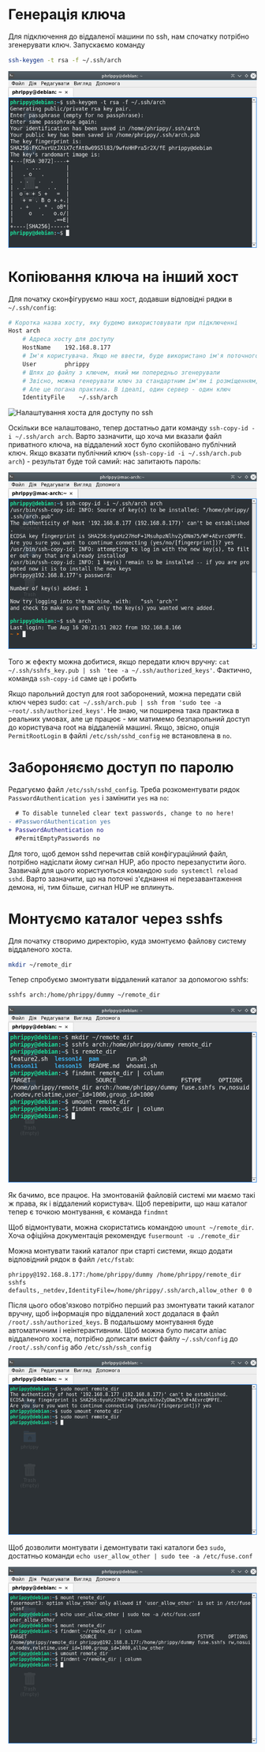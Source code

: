 # Генерація ключа
Для підключення до віддаленої машини по ssh, нам спочатку потрібно згенерувати ключ. Запускаємо команду
```bash
ssh-keygen -t rsa -f ~/.ssh/arch
```

![Генерація ssh-ключа](ssh-keygen.png)

# Копіювання ключа на інший хост
Для початку сконфігуруємо наш хост, додавши відповідні рядки в `~/.ssh/config`:

```bash
# Коротка назва хосту, яку будемо використовувати при підключенні
Host arch
	# Адреса хосту для доступу
	HostName	192.168.8.177
	# Ім'я користувача. Якщо не ввести, буде використано ім'я поточного користувача
	User		phrippy
	# Шлях до файлу з ключем, який ми попередньо згенерували
	# Звісно, можна генерувати ключ за стандартним ім'ям і розміщенням, а потім опускати цей рядок
	# Але це погана практика. В ідеалі, один сервер - один ключ
	IdentityFile	~/.ssh/arch
```

![Налаштування хоста для доступу по ssh](ssh-сonfig-host.png)

Оскільки все налаштовано, тепер достатньо дати команду `ssh-copy-id -i ~/.ssh/arch arch`. Варто зазначити, що хоча ми вказали файл приватного ключа, на віддалений хост було скопійовано публічний ключ. Якщо вказати публічний ключ (`ssh-copy-id -i ~/.ssh/arch.pub arch`) - результат буде той самий: нас запитають пароль:

![Копіювання ключа на віддалений хост](ssh-first-login.png)

Того ж ефекту можна добитися, якщо передати ключ вручну: `cat ~/.ssh/sshfs_key.pub | ssh 'tee -a ~/.ssh/authorized_keys'`. Фактично, команда `ssh-copy-id` саме це і робить

Якщо парольний доступ для root заборонений, можна передати свій ключ через sudo: `cat ~/.ssh/arch.pub | ssh from 'sudo tee -a ~root/.ssh/authorized_keys'`. Не знаю, чи поширена така практика в реальних умовах, але це працює - ми матимемо безпарольний доступ до користувача root на віддаленій машині. Якщо, звісно, опція `PermitRootLogin` в файлі `/etc/ssh/sshd_config` не встановлена в `no`.

# Забороняємо доступ по паролю
Редагуємо файл `/etc/ssh/sshd_config`. Треба розкоментувати рядок `PasswordAuthentication yes` і замінити `yes` на `no`:

```diff
  # To disable tunneled clear text passwords, change to no here!
- #PasswordAuthentication yes
+ PasswordAuthentication no
  #PermitEmptyPasswords no
```

Для того, щоб демон sshd перечитав свій конфігураційний файл, потрібно надіслати йому сигнал HUP, або просто перезапустити його. Зазвичай для цього користуються командою `sudo systemctl reload sshd`. Варто зазначити, що на поточні з'єднання ні перезавантаження демона, ні, тим більше, сигнал HUP не вплинуть.

# Монтуємо каталог через sshfs
Для початку створимо директорію, куда змонтуємо файлову систему віддаленого хоста.

```bash
mkdir ~/remote_dir
```

Тепер спробуємо змонтувати віддалений каталог за допомогою sshfs:

```bash
sshfs arch:/home/phrippy/dummy ~/remote_dir
```
![Монтування через sshfs](sshfs-mount.png)

Як бачимо, все працює. На змонтованій файловій системі ми маємо такі ж права, як і віддалений користувач. Щоб перевірити, що наш каталог тепер є точкою монтування, є команда `findmnt`

Щоб відмонтувати, можна скористатись командою `umount ~/remote_dir`. Хоча офіційна документація рекомендує `fusermount -u ./remote_dir`

Можна монтувати такий каталог при старті системи, якщо додати відповідний рядок в файл `/etc/fstab`:

```
phrippy@192.168.8.177:/home/phrippy/dummy /home/phrippy/remote_dir sshfs defaults,_netdev,IdentityFile=/home/phrippy/.ssh/arch,allow_other 0 0
```

Після цього обов'язково потрібно перший раз змонтувати такий каталог вручну, щоб інформація про віддалений хост додалася в файл `/root/.ssh/authorized_keys`. В подальшому монтування буде автоматичним і неінтерактивним. Щоб можна було писати аліас віддаленого хоста, потрібно дописати вміст файлу `~/.ssh/config` до `/root/.ssh/config` або `/etc/ssh/ssh_config`

![Перше монтування sshfs через fstab](known-hosts.png)

Щоб дозволити монтувати і демонтувати такі каталоги без `sudo`, достатньо команди `echo user_allow_other | sudo tee -a /etc/fuse.conf`

![Дозволяємо монтування звичайним користувачам](allow-other.png)
